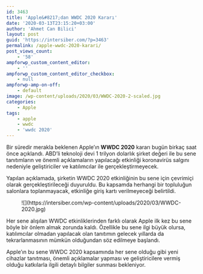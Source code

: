 ```yaml
---
id: 3463
title: 'Apple&#8217;dan WWDC 2020 Kararı'
date: '2020-03-13T23:15:20+03:00'
author: 'Ahmet Can Bilici'
layout: post
guid: 'https://intersiber.com/?p=3463'
permalink: /apple-wwdc-2020-karari/
post_views_count:
    - '58'
ampforwp_custom_content_editor:
    - ''
ampforwp_custom_content_editor_checkbox:
    - null
ampforwp-amp-on-off:
    - default
image: /wp-content/uploads/2020/03/WWDC-2020-2-scaled.jpg
categories:
    - Apple
tags:
    - apple
    - wwdc
    - 'wwdc 2020'
---
```


Bir süredir merakla beklenen Apple’ın **WWDC 2020** kararı bugün birkaç saat önce açıklandı. ABD’li teknoloji devi 1 trilyon dolarlık şirket değeri ile bu sene tanıtımların ve önemli açıklamaların yapılacağı etkinliği koronavirüs salgını nedeniyle geliştiriciler ve katılımcılar ile gerçekleştirmeyecek.

Yapılan açıklamada, şirketin WWDC 2020 etkinliğinin bu sene için çevrimiçi olarak gerçekleştirileceği duyuruldu. Bu kapsamda herhangi bir topluluğun salonlara toplanmayacak, etkinliğe giriş kartı verilmeyeceği belirtildi.

<figure class="wp-block-image size-large">![](https://intersiber.com/wp-content/uploads/2020/03/WWDC-2020.jpg)</figure>Her sene alışılan WWDC etkinliklerinden farklı olarak Apple ilk kez bu sene böyle bir önlem almak zorunda kaldı. Özellikle bu sene ilgi büyük olursa, katılımcılar olmadan yapılacak olan tanıtımın gelecek yıllarda da tekrarlanmasının mümkün olduğundan söz edilmeye başlandı.

Apple’ın bu sene WWDC 2020 kapsamında her sene olduğu gibi yeni cihazlar tanıtması, önemli açıklamalar yapması ve geliştiricilere vermiş olduğu katkılarla ilgili detaylı bilgiler sunması bekleniyor.